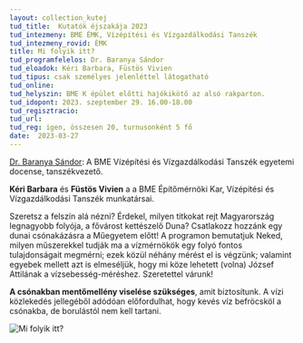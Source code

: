 ```yaml
---
layout: collection_kutej
tud_title:  Kutatók éjszakája 2023
tud_intezmeny: BME ÉMK, Vízépítési és Vízgazdálkodási Tanszék
tud_intezmeny_rovid: ÉMK
title: Mi folyik itt?
tud_programfelelos: Dr. Baranya Sándor
tud_eloadok: Kéri Barbara, Füstös Vivien
tud_tipus: csak személyes jelenléttel látogatható
tud_online: 
tud_helyszin: BME K épület előtti hajókikötő az alsó rakparton.
tud_idopont: 2023. szeptember 29. 16.00-18.00
tud_regisztracio: 
tud_url: 
tud_reg: igen, összesen 20, turnusonként 5 fő
date:  2023-03-27
---
```


[Dr. Baranya Sándor](https://epito.bme.hu/baranya-sandor): A BME Vízépítési és Vízgazdálkodási Tanszék egyetemi docense, tanszékvezető.

**Kéri Barbara** és **Füstös Vivien** a a BME Építőmérnöki Kar, Vízépítési és Vízgazdálkodási Tanszék munkatársai.

Szeretsz a felszín alá nézni? Érdekel, milyen titkokat rejt Magyarország legnagyobb folyója, a fővárost kettészelő Duna? Csatlakozz hozzánk egy dunai csónakázásra a Műegyetem előtt! A programon bemutatjuk Neked, milyen műszerekkel tudják ma a vízmérnökök egy folyó fontos tulajdonságait megmérni; ezek közül néhány mérést el is végzünk; valamint egyebek mellett azt is elmeséljük, hogy mi köze lehetett (volna) József Attilának a vízsebesség-méréshez. Szeretettel várunk!

**A csónakban mentőmellény viselése szükséges**, amit biztosítunk. A vízi közlekedés jellegéből adódóan előfordulhat, hogy kevés víz befröcsköl a csónakba, de borulástól nem kell tartani.


![Mi folyik itt?](images/mi-folyik-itt.jpg)
